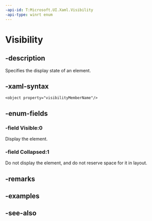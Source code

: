 ```yaml
---
-api-id: T:Microsoft.UI.Xaml.Visibility
-api-type: winrt enum
---
```


<!-- Enumeration syntax
public enum Windows.UI.Xaml.Visibility : int
-->

# Visibility

## -description
Specifies the display state of an element.

## -xaml-syntax
```xaml
<object property="visibilityMemberName"/>
```


## -enum-fields
### -field Visible:0
Display the element.

### -field Collapsed:1
Do not display the element, and do not reserve space for it in layout.


## -remarks

## -examples

## -see-also
